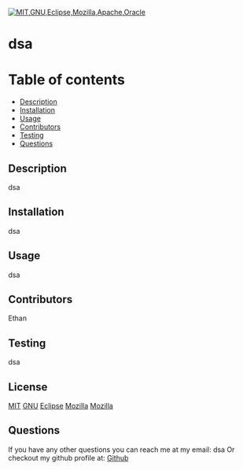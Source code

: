 
 [![MIT,GNU,Eclipse,Mozilla,Apache,Oracle](https://img.shields.io/badge/license-MIT,GNU,Eclipse,Mozilla,Apache,Oracle-green)](https://img.shields.io/badge/license-MIT,GNU,Eclipse,Mozilla,Apache,Oracle-green)
  # dsa


  # Table of contents

  * [Description](#description)
  * [Installation](#installation)
  * [Usage](#usage)
  * [Contributors](#contributors)
  * [Testing](#testing)
  * [Questions](#questions)


  ## Description

  dsa
  
  ## Installation
  
   dsa

  ## Usage

  dsa

  ## Contributors

   Ethan

  ## Testing

   dsa

   ## License

  [MIT](https://choosealicense.com/licenses/mit/)
[GNU](https://choosealicense.com/licenses/agpl-3.0/)
[Eclipse](https://www.eclipse.org/legal/epl-2.0/)
[Mozilla](https://www.mozilla.org/en-US/MPL/2.0/)
[Mozilla](https://www.mozilla.org/en-US/MPL/2.0/)


   ## Questions 

   If you have any other questions you can reach me at my email: dsa 
   Or checkout my github profile at: [Github](https://github.com/dsa)
